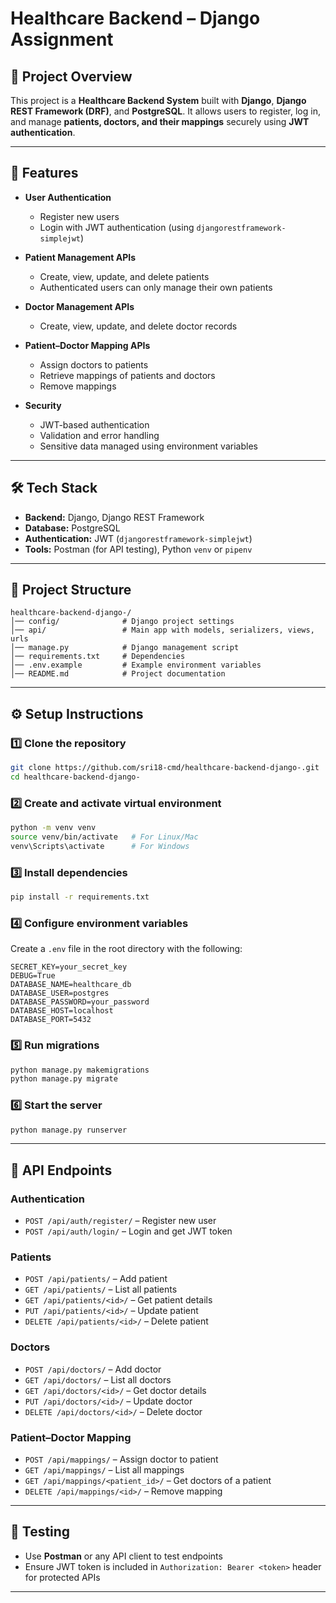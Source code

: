 # Healthcare Backend – Django Assignment

## 📌 Project Overview

This project is a **Healthcare Backend System** built with **Django**, **Django REST Framework (DRF)**, and **PostgreSQL**.
It allows users to register, log in, and manage **patients, doctors, and their mappings** securely using **JWT authentication**.

---

## 🚀 Features

* **User Authentication**

  * Register new users
  * Login with JWT authentication (using `djangorestframework-simplejwt`)

* **Patient Management APIs**

  * Create, view, update, and delete patients
  * Authenticated users can only manage their own patients

* **Doctor Management APIs**

  * Create, view, update, and delete doctor records

* **Patient–Doctor Mapping APIs**

  * Assign doctors to patients
  * Retrieve mappings of patients and doctors
  * Remove mappings

* **Security**

  * JWT-based authentication
  * Validation and error handling
  * Sensitive data managed using environment variables

---

## 🛠️ Tech Stack

* **Backend:** Django, Django REST Framework
* **Database:** PostgreSQL
* **Authentication:** JWT (`djangorestframework-simplejwt`)
* **Tools:** Postman (for API testing), Python `venv` or `pipenv`

---

## 📂 Project Structure

```
healthcare-backend-django-/
│── config/              # Django project settings
│── api/                 # Main app with models, serializers, views, urls
│── manage.py            # Django management script
│── requirements.txt     # Dependencies
│── .env.example         # Example environment variables
│── README.md            # Project documentation
```

---

## ⚙️ Setup Instructions

### 1️⃣ Clone the repository

```bash
git clone https://github.com/sri18-cmd/healthcare-backend-django-.git
cd healthcare-backend-django-
```

### 2️⃣ Create and activate virtual environment

```bash
python -m venv venv
source venv/bin/activate   # For Linux/Mac
venv\Scripts\activate      # For Windows
```

### 3️⃣ Install dependencies

```bash
pip install -r requirements.txt
```

### 4️⃣ Configure environment variables

Create a `.env` file in the root directory with the following:

```
SECRET_KEY=your_secret_key
DEBUG=True
DATABASE_NAME=healthcare_db
DATABASE_USER=postgres
DATABASE_PASSWORD=your_password
DATABASE_HOST=localhost
DATABASE_PORT=5432
```

### 5️⃣ Run migrations

```bash
python manage.py makemigrations
python manage.py migrate
```

### 6️⃣ Start the server

```bash
python manage.py runserver
```

---

## 📡 API Endpoints

### Authentication

* `POST /api/auth/register/` – Register new user
* `POST /api/auth/login/` – Login and get JWT token

### Patients

* `POST /api/patients/` – Add patient
* `GET /api/patients/` – List all patients
* `GET /api/patients/<id>/` – Get patient details
* `PUT /api/patients/<id>/` – Update patient
* `DELETE /api/patients/<id>/` – Delete patient

### Doctors

* `POST /api/doctors/` – Add doctor
* `GET /api/doctors/` – List all doctors
* `GET /api/doctors/<id>/` – Get doctor details
* `PUT /api/doctors/<id>/` – Update doctor
* `DELETE /api/doctors/<id>/` – Delete doctor

### Patient–Doctor Mapping

* `POST /api/mappings/` – Assign doctor to patient
* `GET /api/mappings/` – List all mappings
* `GET /api/mappings/<patient_id>/` – Get doctors of a patient
* `DELETE /api/mappings/<id>/` – Remove mapping

---

## 🧪 Testing

* Use **Postman** or any API client to test endpoints
* Ensure JWT token is included in `Authorization: Bearer <token>` header for protected APIs

---
